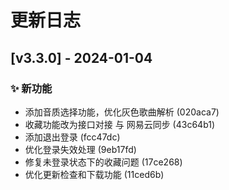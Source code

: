 # 更新日志

## [v3.3.0] - 2024-01-04

### ✨ 新功能
- 添加音质选择功能，优化灰色歌曲解析 (020aca7)
- 收藏功能改为接口对接 与 网易云同步 (43c64b1)
- 添加退出登录 (fcc47dc)
- 优化登录失效处理 (9eb17fd)
- 修复未登录状态下的收藏问题 (17ce268)
- 优化更新检查和下载功能 (11ced6b)